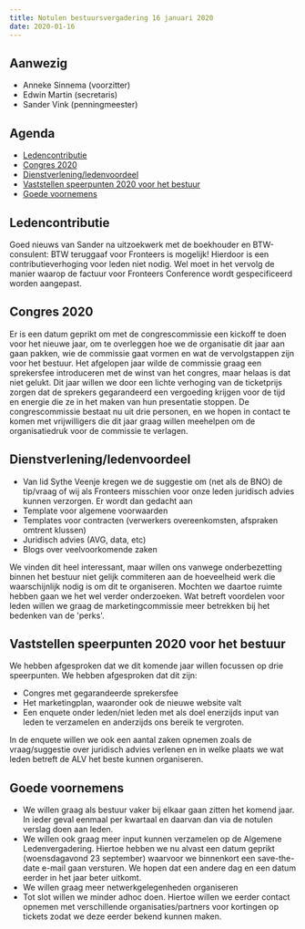 ```yaml
---
title: Notulen bestuursvergadering 16 januari 2020
date: 2020-01-16
---
```


## Aanwezig

-   Anneke Sinnema (voorzitter)
-   Edwin Martin (secretaris)
-   Sander Vink (penningmeester)

## Agenda

-   [Ledencontributie](#ledencontributie)
-   [Congres 2020](#congres2020)
-   [Dienstverlening/ledenvoordeel](#ledenvoordeel)
-   [Vaststellen speerpunten 2020 voor het bestuur](#speerpunten)
-   [Goede voornemens](#goedevoornemens)

## Ledencontributie

Goed nieuws van Sander na uitzoekwerk met de boekhouder en BTW-consulent: BTW teruggaaf voor Fronteers is mogelijk!
Hierdoor is een contributieverhoging voor leden niet nodig. Wel moet in het vervolg de manier waarop de factuur voor Fronteers Conference wordt gespecificeerd worden aangepast.

## Congres 2020

Er is een datum geprikt om met de congrescommissie een kickoff te doen voor het nieuwe jaar, om te overleggen hoe we de organisatie dit jaar aan gaan pakken, wie de commissie gaat vormen en wat de vervolgstappen zijn voor het bestuur. Het afgelopen jaar wilde de commissie graag een sprekersfee introduceren met de winst van het congres, maar helaas is dat niet gelukt. Dit jaar willen we door een lichte verhoging van de ticketprijs zorgen dat de sprekers gegarandeerd een vergoeding krijgen voor de tijd en energie die ze in het maken van hun presentatie stoppen.
De congrescommissie bestaat nu uit drie personen, en we hopen in contact te komen met vrijwilligers die dit jaar graag willen meehelpen om de organisatiedruk voor de commissie te verlagen.

## Dienstverlening/ledenvoordeel

-   Van lid Sythe Veenje kregen we de suggestie om (net als de BNO) de tip/vraag of wij als Fronteers misschien voor onze leden juridisch advies kunnen verzorgen. Er wordt dan gedacht aan
-   Template voor algemene voorwaarden
-   Templates voor contracten (verwerkers overeenkomsten, afspraken omtrent klussen)
-   Juridisch advies (AVG, data, etc)
-   Blogs over veelvoorkomende zaken

We vinden dit heel interessant, maar willen ons vanwege onderbezetting binnen het bestuur niet gelijk commiteren aan de hoeveelheid werk die waarschijnlijk nodig is om dit te organiseren. Mochten we daartoe ruimte hebben gaan we het wel verder onderzoeken.
Wat betreft voordelen voor leden willen we graag de marketingcommissie meer betrekken bij het bedenken van de 'perks'.

## Vaststellen speerpunten 2020 voor het bestuur

We hebben afgesproken dat we dit komende jaar willen focussen op drie speerpunten. We hebben afgesproken dat dit zijn:

-   Congres met gegarandeerde sprekersfee
-   Het marketingplan, waaronder ook de nieuwe website valt
-   Een enquete onder leden/niet leden met als doel enerzijds input van leden te verzamelen en anderzijds ons bereik te vergroten.

In de enquete willen we ook een aantal zaken opnemen zoals de vraag/suggestie over juridisch advies verlenen en in welke plaats we wat leden betreft de ALV het beste kunnen organiseren.

## Goede voornemens

-   We willen graag als bestuur vaker bij elkaar gaan zitten het komend jaar. In ieder geval eenmaal per kwartaal en daarvan dan via de notulen verslag doen aan leden.
-   We willen ook graag meer input kunnen verzamelen op de Algemene Ledenvergadering. Hiertoe hebben we nu alvast een datum geprikt (woensdagavond 23 september) waarvoor we binnenkort een save-the-date e-mail gaan versturen. We hopen dat een andere dag en een datum eerder in het jaar beter uitkomt.
-   We willen graag meer netwerkgelegenheden organiseren
-   Tot slot willen we minder adhoc doen. Hiertoe willen we eerder contact opnemen met verschillende organisaties/partners voor kortingen op tickets zodat we deze eerder bekend kunnen maken.
